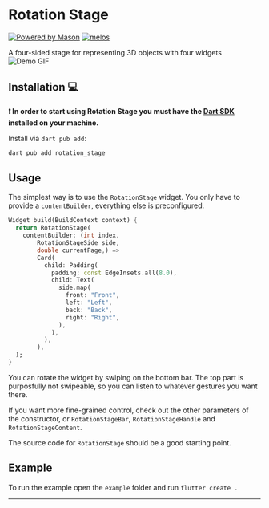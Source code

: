 # Rotation Stage

[![Powered by Mason](https://img.shields.io/endpoint?url=https%3A%2F%2Ftinyurl.com%2Fmason-badge)](https://github.com/felangel/mason)
[![melos](https://img.shields.io/badge/maintained%20with-melos-f700ff.svg?style=flat-square)](https://github.com/invertase/melos)

A four-sided stage for representing 3D objects with four widgets
![Demo GIF](https://raw.githubusercontent.com/fyzio/rotation_stage/main/example/demo.gif)


## Installation 💻

**❗ In order to start using Rotation Stage you must have the [Dart SDK][dart_install_link] installed on your machine.**

Install via `dart pub add`:

```sh
dart pub add rotation_stage
```

## Usage

The simplest way is to use the ``RotationStage`` widget.
You only have to provide a ``contentBuilder``, everything else is preconfigured.

```dart
Widget build(BuildContext context) {
  return RotationStage(
    contentBuilder: (int index,
        RotationStageSide side,
        double currentPage,) =>
        Card(
          child: Padding(
            padding: const EdgeInsets.all(8.0),
            child: Text(
              side.map(
                front: "Front",
                left: "Left",
                back: "Back",
                right: "Right",
              ),
            ),
          ),
        ),
  );
}
```

You can rotate the widget by swiping on the bottom bar. The top part is purposfully not swipeable,
so you can listen to whatever gestures you want there.

If you want more fine-grained control, check out the other parameters of the constructor, or
``RotationStageBar``, ``RotationStageHandle`` and ``RotationStageContent``.

The source code for ``RotationStage`` should be a good starting point.

## Example

To run the example open the ``example`` folder and run ``flutter create .``

---


[dart_install_link]: https://dart.dev/get-dart
[github_actions_link]: https://docs.github.com/en/actions/learn-github-actions
[license_badge]: https://img.shields.io/badge/license-MIT-blue.svg
[license_link]: https://opensource.org/licenses/MIT
[mason_link]: https://github.com/felangel/mason
[very_good_ventures_link]: https://verygood.ventures
